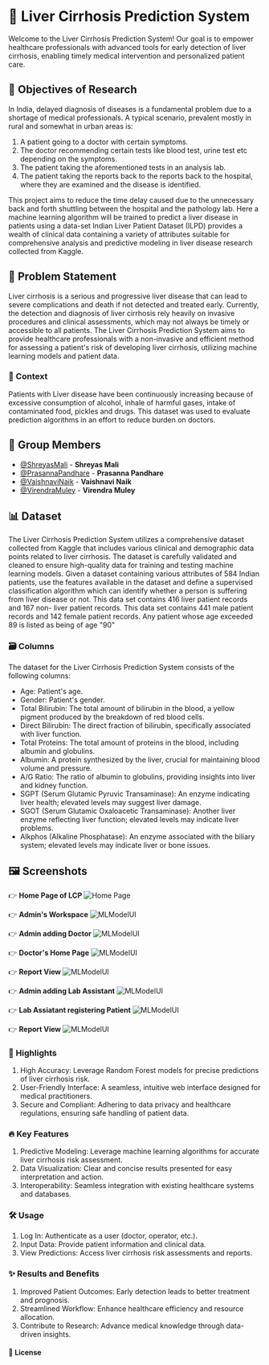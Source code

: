 # **🏥 Liver Cirrhosis Prediction System**
Welcome to the Liver Cirrhosis Prediction System! Our goal is to empower healthcare professionals with advanced tools for early detection of liver cirrhosis, enabling timely medical intervention and personalized patient care.


## **🎯 Objectives of Research**
In India, delayed diagnosis of diseases is a fundamental problem due to a shortage of medical professionals. A typical scenario, prevalent mostly in rural and somewhat in urban areas is:
1. A patient going to a doctor with certain symptoms.
2. The doctor recommending certain tests like blood test, urine test etc depending on the symptoms.
3. The patient taking the aforementioned tests in an analysis lab.
4. The patient taking the reports back to the reports back to the hospital, where they are examined and the disease is identified.

This project aims to reduce the time delay caused due to the unnecessary back and forth shuttling between the hospital and the pathology lab. Here a machine learning algorithm will be trained to predict a liver disease in patients using a data-set Indian Liver Patient Dataset (ILPD) provides a wealth of clinical data containing a variety of attributes suitable for comprehensive analysis and predictive modeling in liver disease research collected from Kaggle.


## **📝 Problem Statement**
Liver cirrhosis is a serious and progressive liver disease that can lead to severe complications and death if not detected and treated early. Currently, the detection and diagnosis of liver cirrhosis rely heavily on invasive procedures and clinical assessments, which may not always be timely or accessible to all patients. The Liver Cirrhosis Prediction System aims to provide healthcare professionals with a non-invasive and efficient method for assessing a patient's risk of developing liver cirrhosis, utilizing machine learning models and patient data.
### **📍 Context**
Patients with Liver disease have been continuously increasing because of excessive consumption of alcohol, inhale of harmful gases, intake of contaminated food, pickles and drugs. This dataset was used to evaluate prediction algorithms in an effort to reduce burden on doctors.


## **👥 Group Members**
- [@ShreyasMali](https://github.com/toastsandwich) - **Shreyas Mali** 
- [@PrasannaPandhare](https://github.com/Prasannapandhare) - **Prasanna Pandhare**
- [@VaishnaviNaik](https://github.com/vaishnavi0022) - **Vaishnavi Naik**
- [@VirendraMuley](https://github.com/Viren7502) - **Virendra Muley**


## **📊 Dataset**
The Liver Cirrhosis Prediction System utilizes a comprehensive dataset collected from Kaggle that includes various clinical and demographic data points related to liver cirrhosis. The dataset is carefully validated and cleaned to ensure high-quality data for training and testing machine learning models.
Given a dataset containing various attributes of 584 Indian patients, use the features available in the dataset and define a supervised classification algorithm which can identify whether a person is suffering from liver disease or not. This data set contains 416 liver patient records and 167 non- liver patient records. This data set contains 441 male patient records and 142 female patient records. Any patient whose age exceeded 89 is listed as being of age "90"
### **🗃️ Columns**
The dataset for the Liver Cirrhosis Prediction System consists of the following columns:
* Age: Patient's age.
* Gender: Patient's gender.
* Total Bilirubin: The total amount of bilirubin in the blood, a yellow pigment produced by the breakdown of red blood cells.
* Direct Bilirubin: The direct fraction of bilirubin, specifically associated with liver function.
* Total Proteins: The total amount of proteins in the blood, including albumin and globulins.
* Albumin: A protein synthesized by the liver, crucial for maintaining blood volume and pressure.
* A/G Ratio: The ratio of albumin to globulins, providing insights into liver and kidney function.
* SGPT (Serum Glutamic Pyruvic Transaminase): An enzyme indicating liver health; elevated levels may suggest liver damage.
* SGOT (Serum Glutamic Oxaloacetic Transaminase): Another liver enzyme reflecting liver function; elevated levels may indicate liver problems.
* Alkphos (Alkaline Phosphatase): An enzyme associated with the biliary system; elevated levels may indicate liver or bone issues.


## **🖼️ Screenshots**

👉 **Home Page of LCP**
![Home Page](https://github.com/toastsandwich/LCP/blob/main/GUI/home.png)

👉 **Admin's Workspace**
![MLModelUI](https://github.com/toastsandwich/LCP/blob/main/GUI/adminWorkSpace.png)

👉 **Admin adding Doctor**
![MLModelUI](https://github.com/toastsandwich/LCP/blob/main/GUI/addDoctor.png)

👉 **Doctor's Home Page**
![MLModelUI](https://github.com/toastsandwich/LCP/blob/main/GUI/doctorHomepage.png)

👉 **Report View**
![MLModelUI](https://github.com/toastsandwich/LCP/blob/main/GUI/reportView.png)

👉 **Admin adding Lab Assistant**
![MLModelUI](https://github.com/toastsandwich/LCP/blob/main/GUI/addLabAssistant.png)

👉 **Lab Assiatant registering Patient**
![MLModelUI](https://github.com/toastsandwich/LCP/blob/main/GUI/patientRegistration.png)

👉 **Report View**
![MLModelUI](https://github.com/toastsandwich/LCP/blob/main/GUI/reportView.png)

### **🌟 Highlights**
1. High Accuracy: Leverage Random Forest models for precise predictions of liver cirrhosis risk.
2. User-Friendly Interface: A seamless, intuitive web interface designed for medical practitioners.
3. Secure and Compliant: Adhering to data privacy and healthcare regulations, ensuring safe handling of patient data.

### **🔥 Key Features**
1. Predictive Modeling: Leverage machine learning algorithms for accurate liver cirrhosis risk assessment.
2. Data Visualization: Clear and concise results presented for easy interpretation and action.
3. Interoperability: Seamless integration with existing healthcare systems and databases.

### **🛠️ Usage**
1. Log In: Authenticate as a user (doctor, operator, etc.).
2. Input Data: Provide patient information and clinical data.
3. View Predictions: Access liver cirrhosis risk assessments and reports.

### **✨ Results and Benefits**
1. Improved Patient Outcomes: Early detection leads to better treatment and prognosis.
2. Streamlined Workflow: Enhance healthcare efficiency and resource allocation.
3. Contribute to Research: Advance medical knowledge through data-driven insights.

#### **📄 License**
